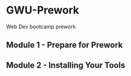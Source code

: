 # GWU-Prework

Web Dev bootcamp prework

## Module 1 - Prepare for Prework

## Module 2 - Installing Your Tools

